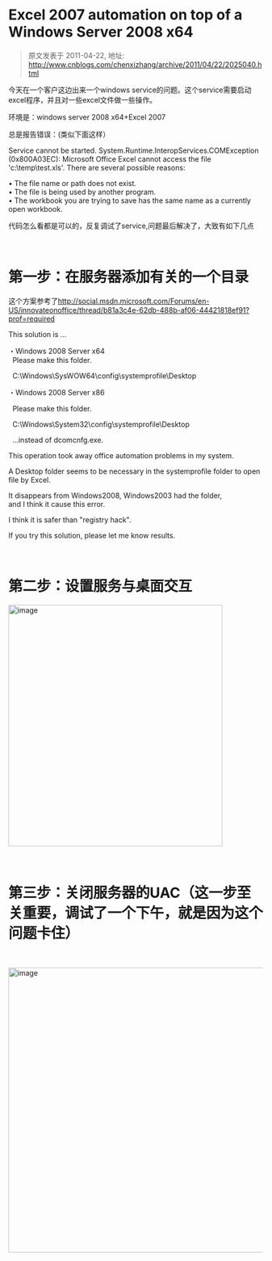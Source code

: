 # Excel 2007 automation on top of a Windows Server 2008 x64 
> 原文发表于 2011-04-22, 地址: http://www.cnblogs.com/chenxizhang/archive/2011/04/22/2025040.html 


<p>今天在一个客户这边出来一个windows service的问题。这个service需要启动excel程序，并且对一些excel文件做一些操作。</p> <p>环境是：windows server 2008 x64+Excel 2007</p> <p>总是报告错误：(类似下面这样）</p> <p>Service cannot be started. System.Runtime.InteropServices.COMException (0x800A03EC): Microsoft Office Excel cannot access the file 'c:\temp\test.xls'. There are several possible reasons: <p>• The file name or path does not exist.<br>• The file is being used by another program.<br>• The workbook you are trying to save has the same name as a currently open workbook. <p>代码怎么看都是可以的，反复调试了service,问题最后解决了，大致有如下几点 <p>&nbsp; <h1>第一步：在服务器添加有关的一个目录</h1> <p>这个方案参考了<a href="http://social.msdn.microsoft.com/Forums/en-US/innovateonoffice/thread/b81a3c4e-62db-488b-af06-44421818ef91?prof=required">http://social.msdn.microsoft.com/Forums/en-US/innovateonoffice/thread/b81a3c4e-62db-488b-af06-44421818ef91?prof=required</a> <p>This solution is ... <p>・Windows 2008 Server x64<br>&nbsp; Please make this folder. <p>&nbsp; C:\Windows\SysWOW64\config\systemprofile\Desktop <p>・Windows 2008 Server x86 <p>&nbsp; Please make this folder. <p>&nbsp; C:\Windows\System32\config\systemprofile\Desktop <p>&nbsp; ...instead of dcomcnfg.exe. <p>This operation took away office automation problems in my system. <p>A Desktop folder seems to be necessary in the systemprofile folder to open file by Excel. <p>It disappears from Windows2008, Windows2003 had the folder,<br>and I think it cause this error. <p>I think it is safer than "registry hack". <p>If you try this solution, please let me know results. <p>&nbsp; <h1>第二步：设置服务与桌面交互</h1> <p><a href="http://www.xizhang.com/blogimages/2c5069bce804_E585/image.png"><img title="image" border="0" alt="image" src="http://www.xizhang.com/blogimages/2c5069bce804_E585/image_thumb.png" width="424" height="478"></a> <p>&nbsp; <h1>第三步：关闭服务器的UAC（这一步至关重要，调试了一个下午，就是因为这个问题卡住）</h1> <p>&nbsp;</p> <p><a href="http://www.xizhang.com/blogimages/2c5069bce804_E585/image_4.png"><img title="image" border="0" alt="image" src="http://www.xizhang.com/blogimages/2c5069bce804_E585/image_thumb_4.png" width="764" height="564"></a></p>
